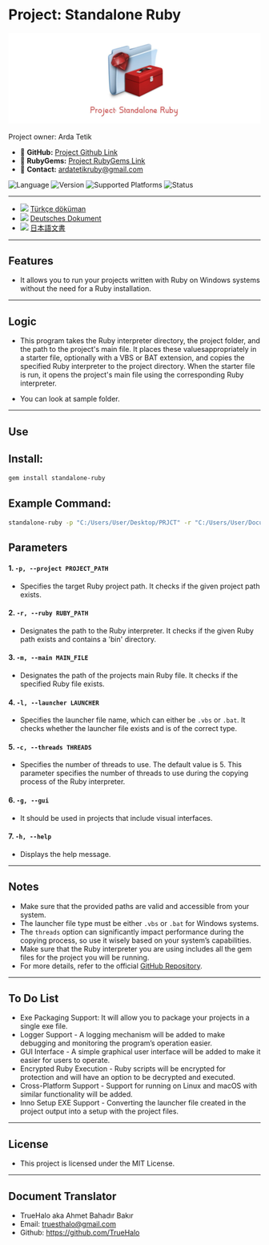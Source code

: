 # Project: Standalone Ruby

![Project Banner](images/banner.jpg)

Project owner: Arda Tetik

- 🔗 **GitHub:** [Project Github Link](https://github.com/ardatetikbey/Standalone-Ruby)
- 🔗 **RubyGems:** [Project RubyGems Link](https://rubygems.org/gems/standalone-ruby)
- 🔗 **Contact:** ardatetikruby@gmail.com

![Language](https://img.shields.io/badge/language-Ruby-red) ![Version](https://img.shields.io/badge/version-1.3-red) ![Supported Platforms](https://img.shields.io/badge/platform-windows-blue) ![Status](https://img.shields.io/badge/status-in%20progress-yellow)

---
- <img src="https://upload.wikimedia.org/wikipedia/commons/b/b4/Flag_of_Turkey.svg" width="20"/> [Türkçe döküman](documents/turkish.md)
- <img src="https://upload.wikimedia.org/wikipedia/commons/b/ba/Flag_of_Germany.svg" width="20"/>  [Deutsches Dokument](documents/deutsch.md)
- <img src="https://upload.wikimedia.org/wikipedia/en/9/9e/Flag_of_Japan.svg" width="20"/> [日本語文書](documents/japanese.md)

---

## Features

- It allows you to run your projects written with Ruby on Windows systems without the need for a Ruby installation.

---

## Logic

- This program takes the Ruby interpreter directory, the project folder, and the path to the project's main file. It places these values ​​appropriately in a starter file, optionally with a VBS or BAT extension, and copies the specified Ruby interpreter to the project directory. When the starter file is run, it opens the project's main file using the corresponding Ruby interpreter.

- You can look at sample folder.
  
---

## Use

## Install:

```bash
gem install standalone-ruby
```

## Example Command:

```bash
standalone-ruby -p "C:/Users/User/Desktop/PRJCT" -r "C:/Users/User/Documents/Ruby34-x64" -m "C:/Users/User/Desktop/myproject/main.rb" -l launcher1.vbs -c 10
```

## Parameters

#### 1. `-p, --project PROJECT_PATH`
- Specifies the target Ruby project path. It checks if the given project path exists.

#### 2. `-r, --ruby RUBY_PATH`
- Designates the path to the Ruby interpreter. It checks if the given Ruby path exists and contains a 'bin' directory.

#### 3. `-m, --main MAIN_FILE`
- Designates the path of the projects main Ruby file. It checks if the specified Ruby file exists.

#### 4. `-l, --launcher LAUNCHER`
- Specifies the launcher file name, which can either be `.vbs` or `.bat`. It checks whether the launcher file exists and is of the correct type.

#### 5. `-c, --threads THREADS`
- Specifies the number of threads to use. The default value is 5. This parameter specifies the number of threads to use during the copying process of the Ruby interpreter.

#### 6. `-g, --gui`
- It should be used in projects that include visual interfaces.

#### 7. `-h, --help`
- Displays the help message.

---

## Notes

  - Make sure that the provided paths are valid and accessible from your system.  
  - The launcher file type must be either `.vbs` or `.bat` for Windows systems.  
  - The `threads` option can significantly impact performance during the copying process, so use it wisely based on your system’s capabilities.
  - Make sure that the Ruby interpreter you are using includes all the gem files for the project you will be running.
  - For more details, refer to the official [GitHub Repository](https://github.com/ardatetikbey/Standalone-Ruby).  

---

## To Do List
  - Exe Packaging Support: It will allow you to package your projects in a single exe file.
  - Logger Support - A logging mechanism will be added to make debugging and monitoring the program’s operation easier.
  - GUI Interface - A simple graphical user interface will be added to make it easier for users to operate.
  - Encrypted Ruby Execution - Ruby scripts will be encrypted for protection and will have an option to be decrypted and executed.
  - Cross-Platform Support - Support for running on Linux and macOS with similar functionality will be added.
  - Inno Setup EXE Support - Converting the launcher file created in the project output into a setup with the project files.

---

## License

- This project is licensed under the MIT License.

---

## Document Translator
- TrueHalo aka Ahmet Bahadır Bakır 
- Email: truesthalo@gmail.com
- Github: https://github.com/TrueHalo
